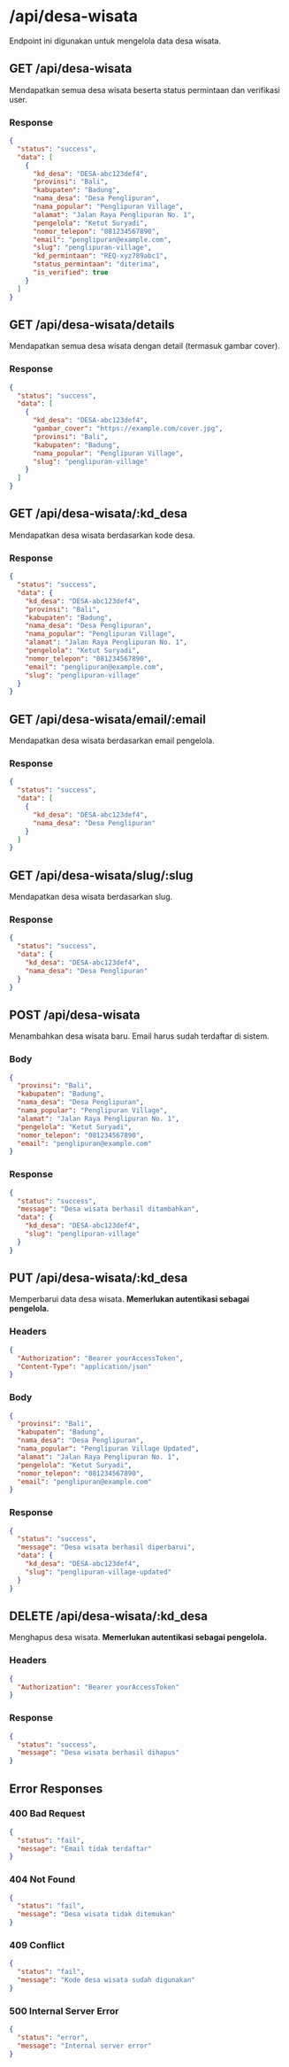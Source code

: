 # /api/desa-wisata

Endpoint ini digunakan untuk mengelola data desa wisata.

## GET /api/desa-wisata

Mendapatkan semua desa wisata beserta status permintaan dan verifikasi user.

### Response

```json
{
  "status": "success",
  "data": [
    {
      "kd_desa": "DESA-abc123def4",
      "provinsi": "Bali",
      "kabupaten": "Badung",
      "nama_desa": "Desa Penglipuran",
      "nama_popular": "Penglipuran Village",
      "alamat": "Jalan Raya Penglipuran No. 1",
      "pengelola": "Ketut Suryadi",
      "nomor_telepon": "081234567890",
      "email": "penglipuran@example.com",
      "slug": "penglipuran-village",
      "kd_permintaan": "REQ-xyz789abc1",
      "status_permintaan": "diterima",
      "is_verified": true
    }
  ]
}
```

## GET /api/desa-wisata/details

Mendapatkan semua desa wisata dengan detail (termasuk gambar cover).

### Response

```json
{
  "status": "success",
  "data": [
    {
      "kd_desa": "DESA-abc123def4",
      "gambar_cover": "https://example.com/cover.jpg",
      "provinsi": "Bali",
      "kabupaten": "Badung",
      "nama_popular": "Penglipuran Village",
      "slug": "penglipuran-village"
    }
  ]
}
```

## GET /api/desa-wisata/:kd_desa

Mendapatkan desa wisata berdasarkan kode desa.

### Response

```json
{
  "status": "success",
  "data": {
    "kd_desa": "DESA-abc123def4",
    "provinsi": "Bali",
    "kabupaten": "Badung",
    "nama_desa": "Desa Penglipuran",
    "nama_popular": "Penglipuran Village",
    "alamat": "Jalan Raya Penglipuran No. 1",
    "pengelola": "Ketut Suryadi",
    "nomor_telepon": "081234567890",
    "email": "penglipuran@example.com",
    "slug": "penglipuran-village"
  }
}
```

## GET /api/desa-wisata/email/:email

Mendapatkan desa wisata berdasarkan email pengelola.

### Response

```json
{
  "status": "success",
  "data": [
    {
      "kd_desa": "DESA-abc123def4",
      "nama_desa": "Desa Penglipuran"
    }
  ]
}
```

## GET /api/desa-wisata/slug/:slug

Mendapatkan desa wisata berdasarkan slug.

### Response

```json
{
  "status": "success",
  "data": {
    "kd_desa": "DESA-abc123def4",
    "nama_desa": "Desa Penglipuran"
  }
}
```

## POST /api/desa-wisata

Menambahkan desa wisata baru. Email harus sudah terdaftar di sistem.

### Body

```json
{
  "provinsi": "Bali",
  "kabupaten": "Badung",
  "nama_desa": "Desa Penglipuran",
  "nama_popular": "Penglipuran Village",
  "alamat": "Jalan Raya Penglipuran No. 1",
  "pengelola": "Ketut Suryadi",
  "nomor_telepon": "081234567890",
  "email": "penglipuran@example.com"
}
```

### Response

```json
{
  "status": "success",
  "message": "Desa wisata berhasil ditambahkan",
  "data": {
    "kd_desa": "DESA-abc123def4",
    "slug": "penglipuran-village"
  }
}
```

## PUT /api/desa-wisata/:kd_desa

Memperbarui data desa wisata. **Memerlukan autentikasi sebagai pengelola.**

### Headers

```json
{
  "Authorization": "Bearer yourAccessToken",
  "Content-Type": "application/json"
}
```

### Body

```json
{
  "provinsi": "Bali",
  "kabupaten": "Badung",
  "nama_desa": "Desa Penglipuran",
  "nama_popular": "Penglipuran Village Updated",
  "alamat": "Jalan Raya Penglipuran No. 1",
  "pengelola": "Ketut Suryadi",
  "nomor_telepon": "081234567890",
  "email": "penglipuran@example.com"
}
```

### Response

```json
{
  "status": "success",
  "message": "Desa wisata berhasil diperbarui",
  "data": {
    "kd_desa": "DESA-abc123def4",
    "slug": "penglipuran-village-updated"
  }
}
```

## DELETE /api/desa-wisata/:kd_desa

Menghapus desa wisata. **Memerlukan autentikasi sebagai pengelola.**

### Headers

```json
{
  "Authorization": "Bearer yourAccessToken"
}
```

### Response

```json
{
  "status": "success",
  "message": "Desa wisata berhasil dihapus"
}
```

## Error Responses

### 400 Bad Request

```json
{
  "status": "fail",
  "message": "Email tidak terdaftar"
}
```

### 404 Not Found

```json
{
  "status": "fail",
  "message": "Desa wisata tidak ditemukan"
}
```

### 409 Conflict

```json
{
  "status": "fail",
  "message": "Kode desa wisata sudah digunakan"
}
```

### 500 Internal Server Error

```json
{
  "status": "error",
  "message": "Internal server error"
}
```
